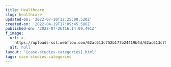 ```yaml
---
title: Healthcare
slug: healthcare
updated-on: '2022-07-10T12:25:00.520Z'
created-on: '2022-04-19T17:09:45.586Z'
published-on: '2022-07-26T16:14:09.491Z'
f_image:
  url: >-
    https://uploads-ssl.webflow.com/62ac613c752b177b24419b4d/62ac613c752b1730b1419cc5_Blog%201%20(1).jpg
  alt: null
layout: '[case-studies-categories].html'
tags: case-studies-categories
---
```



